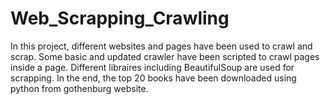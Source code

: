 # Web_Scrapping_Crawling

In this project, different websites and pages have been used to crawl and scrap. Some basic and updated crawler have been scripted to crawl pages inside a page. Different libraires including BeautifulSoup are used for scrapping. In the end, the top 20 books have been downloaded using python from gothenburg website. 

